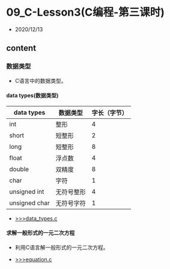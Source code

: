 # 09_C-Lesson3(C编程-第三课时)

- 2020/12/13

## content

### 数据类型

- C语言中的数据类型。

#### data types(数据类型)

|data types     |数据类型   |字长（字节） |
|---            |---        |---        |
|int            |整形       |4          |
|short          |短整形     |2          |
|long           |短整形     |8          |
|float          |浮点数     |4          |
|double         |双精度     |8          |
|char           |字符       |1          |
|unsigned int   |无符号整形 |4          |
|unsigned char  |无符号字符 |1          |

- [>>>data_types.c](src/data_types.c)

#### 求解一般形式的一元二次方程

- 利用C语言解一般形式的一元二次方程。
  
- [>>>equation.c](src/equation.c)
